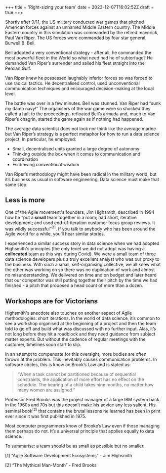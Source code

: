 +++
title = 'Right-sizing your team'
date = 2023-12-07T16:02:52Z
draft = true
+++

Shortly after 9/11, the US military conducted war games that pitched American forces against an unnamed Middle Eastern country. The Middle Eastern country in this simulation was commanded by the retired maverick, Paul Van Riper. The US forces were commanded by four star general, Burwell B. Bell. 

Bell adopted a very conventional strategy - after all, he commanded the most powerful fleet in the World so what need had he of subterfuge? He demanded Van Riper’s surrender and sailed his fleet straight into the Persian Gulf.

Van Riper knew he possessed laughably inferior forces so was forced to use radical tactics. He decentralised control, used unconventional communication techniques and encouraged decision-making at the local level.

The battle was over in a few minutes. Bell was stunned. Van Riper had “sunk my damn navy!” The organisers of the war game were so shocked they called a halt to the proceedings, refloated Bell’s armada and, much to Van Riper’s chagrin, started the game again as if nothing had happened.

The average data scientist does not look nor think like the average marine but Van Riper’s strategy is a perfect metaphor for how to run a data science project. In particular, he employed:

- Small, decentralised units granted a large degree of autonomy
- Thinking outside the box when it comes to communication and coordination
- Eschewing conventional wisdom 

Van Riper’s methodology might have been radical in the military world, but it’s business as usual in software engineering. Data science must make that same step.

## Less is more

One of the Agile movement's founders, Jim Highsmith, described in 1994 how he “put a **small** team together in a room; had short, iterative development; and used end-of-iteration customer focus group reviews. It was wildly successful”<sup>[1]</sup>. If you talk to anybody who has been around the Agile world for a while, you’ll hear similar stories.

I experienced a similar success story in data science when we had adopted Highsmith's principles (the only tenet we did not adopt was having a **collocated** team as this was during Covid). We were a small team of three data science developers plus a truly excellent analyst who was our proxy to the business. With such a small, self-organising collective, we all knew what the other was working on so there was no duplication of work and almost no misunderstanding. We delivered on time and on budget and later heard that our competitor was still putting together their pitch by the time we had finished - a pitch that proposed a head count of more than a dozen.

## Workshops are for Victorians

Highsmith's anecdote also touches on another aspect of Agile methodologies: short iterations. In the world of data science, it’s common to see a workshop organised at the beginning of a project and then the team told to go off and build what was discussed with no further input. Alas, it’s not long before they hit a roadblock and they need guidance from subject matter experts. But without the cadence of regular meetings with the customer, timelines soon start to slip.

In an attempt to compensate for this oversight, more bodies are often thrown at the problem. This inevitably causes communication problems. In software circles, this is know an Brook’s Law and is stated as:

> “When a task cannot be partitioned because of sequential constraints, the application of more effort has no effect on the schedule. The bearing of a child takes nine months, no matter how many women are assigned.”

Professor Fred Brooks was the project manager of a large IBM system back in the 1960s and 70s but this doesn’t make his advice any less salient. His seminal book<sup>[2]</sup> that contains the brutal lessons he learned has been in print ever since it was first published in 1975. 

Most computer programmers know of Brooke’s Law even if those managing them perhaps do not. It’s a universal principle that applies equally to data science. 

To summarise: a team should be as small as possible but no smaller. 


[1] “Agile Software Development Ecosystems” - Jim Highsmith 

[2] “The Mythical Man-Month” - Fred Brooks
